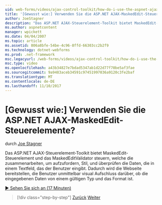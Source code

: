 ```yaml
---
uid: web-forms/videos/ajax-control-toolkit/how-do-i-use-the-aspnet-ajax-maskededit-controls
title: '[Gewusst wie:] Verwenden Sie die ASP.NET AJAX-MaskedEdit-Steuerelemente? | Microsoft-Dokumentation'
author: JoeStagner
description: "Das ASP.NET AJAX-Steuerelement-Toolkit bietet MaskedEdit-Steuerelement und dem MaskedEditValidator steuern, welche zusammenarbeiten aufzufordern, Stil, und überprüfen die d..."
ms.author: aspnetcontent
manager: wpickett
ms.date: 04/04/2007
ms.topic: article
ms.assetid: 806a8bfe-54be-4c96-8ffd-66303cc2b2f9
ms.technology: dotnet-webforms
ms.prod: .net-framework
msc.legacyurl: /web-forms/videos/ajax-control-toolkit/how-do-i-use-the-aspnet-ajax-maskededit-controls
msc.type: video
ms.openlocfilehash: a43b34827e7bdad5347ab1d22d77f70be5af3fae
ms.sourcegitcommit: 9a9483aceb34591c97451997036a9120c3fe2baf
ms.translationtype: MT
ms.contentlocale: de-DE
ms.lasthandoff: 11/10/2017
---
```

<a name="how-do-i-use-the-aspnet-ajax-maskededit-controls"></a>[Gewusst wie:] Verwenden Sie die ASP.NET AJAX-MaskedEdit-Steuerelemente?
====================
durch [Joe Stagner](https://github.com/JoeStagner)

Das ASP.NET AJAX-Steuerelement-Toolkit bietet MaskedEdit-Steuerelement und das MaskedEditValidator steuern, welche die zusammenarbeiten, um aufzufordern, Stil, und überprüfen die Daten, die in einem Textfeld, das der Benutzer eingibt. Dadurch wird die Webseite bereitstellen, die Benutzer unmittelbar visual Aufschluss darüber, ob die eingegebenen Daten von einem gültigen Typ und das Format ist.

[&#9654; Sehen Sie sich an (17 Minuten)](https://channel9.msdn.com/Blogs/ASP-NET-Site-Videos/how-do-i-use-the-aspnet-ajax-maskededit-controls)

>[!div class="step-by-step"]
[Zurück](how-do-i-use-the-aspnet-ajax-dropdown-control.md)
[Weiter](how-do-i-use-the-aspnet-ajax-mutuallyexclusive-checkbox-extender.md)
